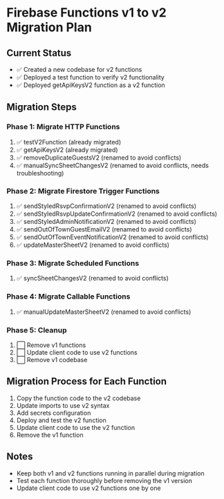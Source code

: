 # Firebase Functions v1 to v2 Migration Plan

## Current Status

- ✅ Created a new codebase for v2 functions
- ✅ Deployed a test function to verify v2 functionality
- ✅ Deployed getApiKeysV2 function as a v2 function

## Migration Steps

### Phase 1: Migrate HTTP Functions

1. ✅ testV2Function (already migrated)
2. ✅ getApiKeysV2 (already migrated)
3. ✅ removeDuplicateGuestsV2 (renamed to avoid conflicts)
4. ✅ manualSyncSheetChangesV2 (renamed to avoid conflicts, needs troubleshooting)

### Phase 2: Migrate Firestore Trigger Functions

1. ✅ sendStyledRsvpConfirmationV2 (renamed to avoid conflicts)
2. ✅ sendStyledRsvpUpdateConfirmationV2 (renamed to avoid conflicts)
3. ✅ sendStyledAdminNotificationV2 (renamed to avoid conflicts)
4. ✅ sendOutOfTownGuestEmailV2 (renamed to avoid conflicts)
5. ✅ sendOutOfTownEventNotificationV2 (renamed to avoid conflicts)
6. ✅ updateMasterSheetV2 (renamed to avoid conflicts)

### Phase 3: Migrate Scheduled Functions

1. ✅ syncSheetChangesV2 (renamed to avoid conflicts)

### Phase 4: Migrate Callable Functions

1. ✅ manualUpdateMasterSheetV2 (renamed to avoid conflicts)

### Phase 5: Cleanup

1. ⬜ Remove v1 functions
2. ⬜ Update client code to use v2 functions
3. ⬜ Remove v1 codebase

## Migration Process for Each Function

1. Copy the function code to the v2 codebase
2. Update imports to use v2 syntax
3. Add secrets configuration
4. Deploy and test the v2 function
5. Update client code to use the v2 function
6. Remove the v1 function

## Notes

- Keep both v1 and v2 functions running in parallel during migration
- Test each function thoroughly before removing the v1 version
- Update client code to use v2 functions one by one
